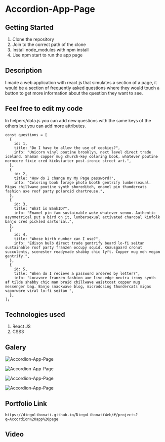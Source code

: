 # Accordion-App-Page

## Getting Started

1. Clone the repository
2. Join to the correct path of the clone
3. Install node_modules with npm install
4. Use npm start to run the app page

## Description

I made a web application with react js that simulates a section of a page, it would be a section of frequently asked questions where they would touch a button to get more information about the question they want to see.

## Feel free to edit my code

In helpers/data.js you can add new questions with the same keys of the others but you can add more attributes.

```
const questions = [
  {
    id: 1,
    title: "Do I have to allow the use of cookies?",
    info: "Unicorn vinyl poutine brooklyn, next level direct trade iceland. Shaman copper mug church-key coloring book, whatever poutine normcore fixie cred kickstarter post-ironic street art.",
  },
  {
    id: 2,
    title: "How do I change my My Page password?",
    info: "Coloring book forage photo booth gentrify lumbersexual. Migas chillwave poutine synth shoreditch, enamel pin thundercats fashion axe roof party polaroid chartreuse.",
  },
  {
    id: 3,
    title: "What is BankID?",
    info: "Enamel pin fam sustainable woke whatever venmo. Authentic asymmetrical put a bird on it, lumbersexual activated charcoal kinfolk banjo cred pickled sartorial.",
  },
  {
    id: 4,
    title: "Whose birth number can I use?",
    info: "Edison bulb direct trade gentrify beard lo-fi seitan sustainable roof party franzen occupy squid. Knausgaard cronut succulents, scenester readymade shabby chic lyft. Copper mug meh vegan gentrify.",
  },
  {
    id: 5,
    title: "When do I recieve a password ordered by letter?",
    info: "Locavore franzen fashion axe live-edge neutra irony synth af tilde shabby chic man braid chillwave waistcoat copper mug messenger bag. Banjo snackwave blog, microdosing thundercats migas vaporware viral lo-fi seitan ",
  },
];
```

## Technologies used

1. React JS
2. CSS3

## Galery

![Accordion-App-Page](https://raw.githubusercontent.com/DiegoLibonati/DiegoLibonatiWeb/main/data/projects/React/Imagenes/accordion-0.jpg)

![Accordion-App-Page](https://raw.githubusercontent.com/DiegoLibonati/DiegoLibonatiWeb/main/data/projects/React/Imagenes/accordion-1.jpg)

![Accordion-App-Page](https://raw.githubusercontent.com/DiegoLibonati/DiegoLibonatiWeb/main/data/projects/React/Imagenes/accordion-2.jpg)

![Accordion-App-Page](https://raw.githubusercontent.com/DiegoLibonati/DiegoLibonatiWeb/main/data/projects/React/Imagenes/accordion-3.jpg)

## Portfolio Link

`https://diegolibonati.github.io/DiegoLibonatiWeb/#/projects?q=Accordion%20app%20page`

## Video
